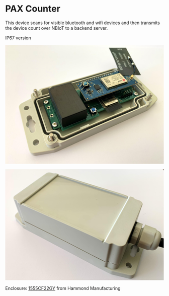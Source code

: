 # PAX Counter

This device scans for visible bluetooth and wifi devices and then transmits the device count over NBIoT to a backend server.

IP67 version

![open](https://github.com/lab5e/pax-counter/blob/master/images/open.jpg)

![closed](https://github.com/lab5e/pax-counter/blob/master/images/closed.jpg)

Enclosure: [1555CF22GY](https://www.digikey.no/products/no?keywords=1555cf22) from Hammond Manufacturing
